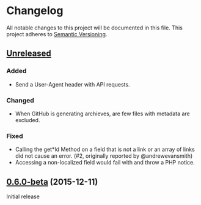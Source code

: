 # Changelog

All notable changes to this project will be documented in this file.
This project adheres to [Semantic Versioning](http://semver.org/).

## [Unreleased]

### Added
* Send a User-Agent header with API requests.

### Changed
* When GitHub is generating archieves, are few files with metadata are excluded.

### Fixed
* Calling the get*Id Method on a field that is not a link or an array of links did not cause an error. (#2, originally reported by @andrewevansmith)
* Accessing a non-localized field would fail with and throw a PHP notice.

## [0.6.0-beta](https://github.com/contentful/contentful.php/tree/0.6.0-beta) (2015-12-11)

Initial release

[Unreleased]: https://github.com/contentful/contentful.php/compare/0.6.0-beta...HEAD
[0.6.0-beta]: https://github.com/contentful/contentful.php/tree/0.6.0-beta
